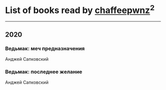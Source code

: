 # List of books read by [chaffeepwnz](http://vk.com/id183883842)<sup>2</sup>
---

## 2020

### Ведьмак: меч предназначения
Анджей Сапковский


### Ведьмак: последнее желание
Анджей Сапковский



